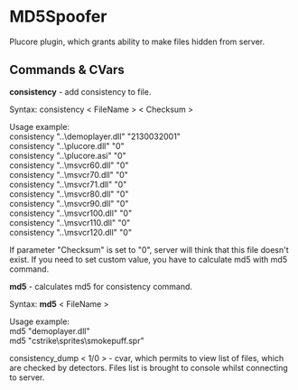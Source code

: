 # MD5Spoofer

Plucore plugin, which grants ability to make files hidden from server.

## Commands & CVars

<b>consistency</b> - add consistency to file.

Syntax:
consistency < FileName > < Checksum >

Usage example:<br>
consistency "..\demoplayer.dll" "2130032001"<br>
consistency "..\plucore.dll" "0"<br>
consistency "..\plucore.asi" "0"<br>
consistency "..\msvcr60.dll" "0"<br>
consistency "..\msvcr70.dll" "0"<br>
consistency "..\msvcr71.dll" "0"<br>
consistency "..\msvcr80.dll" "0"<br>
consistency "..\msvcr90.dll" "0"<br>
consistency "..\msvcr100.dll" "0"<br>
consistency "..\msvcr110.dll" "0"<br>
consistency "..\msvcr120.dll" "0"<br>

If parameter "Checksum" is set to "0", server will think that this file doesn't exist. If you need to set custom value, you have to calculate md5 with md5 command.

<b>md5</b> - calculates md5 for consistency command.

Syntax:
<b>md5</b> < FileName >

Usage example:<br>
md5 "demoplayer.dll"<br>
md5 "cstrike\sprites\smokepuff.spr"<br>

consistency_dump < 1/0 > - cvar, which permits to view list of files, which are checked by detectors. Files list is brought to console whilst connecting to server.